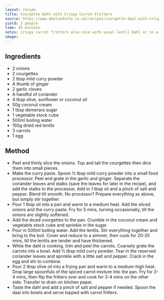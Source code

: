 ```yaml
---
layout: recipe
title: Courgette Dahl with Crispy Carrot Fritters
source: https://www.abelandcole.co.uk/recipes/courgette-daal-with-crispy-carrot-fritters
yield: 2 people
time: 45 minutes
notes: crispy carrot fritters also nice with usual lentil Dahl or in a salad
image: 
---
```


## Ingredients
- 2 onions
- 2 courgettes
- 2 tbsp mild curry powder
- A thumb of ginger
- 2 garlic cloves
- A handful of coriander
- 4 tbsp olive, sunflower or coconut oil
- 50g coconut cream
- 1 tbsp demerara sugar
- 1 vegetable stock cube
- 500ml boiling water
- 150g dried red lentils
- 3 carrots
- 1 egg


## Method
- Peel and thinly slice the onions. Top and tail the courgettes then dice them into small pieces. 
- Make the curry paste. Spoon ½ tbsp mild curry powder into a small food processor. Peel and grate in the garlic and ginger. Separate the coriander leaves and stalks (save the leaves for later in the recipe), and add the stalks to the processor. Add in 1 tbsp oil and a pinch of salt and pepper. Blend till smooth. No processor? Prepare everything as above, but simply stir together. 
- Pour 1 tbsp oil into a pan and warm to a medium heat. Add the sliced onions and the curry paste. Fry for 5 mins, turning occasionally, till the onions are slightly softened. 
- Add the diced courgettes to the pan. Crumble in the coconut cream and vegetable stock cube and sprinkle in the sugar. 
- Pour in 500ml boiling water. Add the lentils. Stir everything together and bring to the boil. Cover and reduce to a simmer, then cook for 20-25 mins, till the lentils are tender and have thickened. 
- While the dahl is cooking, trim and peel the carrots. Coarsely grate the carrots into a bowl. Add ½ tbsp mild curry powder. Tear in the reserved coriander leaves and sprinkle with a little salt and pepper. Crack in the egg and stir to combine. 
- Pour 2 tbsp olive oil into a frying pan and warm to a medium-high heat. Drop large spoonfuls of the spiced carrot mixture into the pan. Fry for 3-4 mins, then flip the fritters over and cook for 3-4 mins on the other side. Transfer to drain on kitchen paper. 
- Taste the dahl and add a pinch of salt and pepper if needed. Spoon the daal into bowls and serve topped with carrot fritters. 

